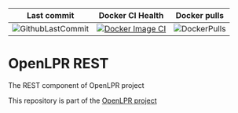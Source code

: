 |Last commit|Docker CI Health|Docker pulls|
|---|---|---|
|![GithubLastCommit](https://img.shields.io/github/last-commit/faisalthaheem/open-lpr-rest)|[![Docker Image CI](https://github.com/faisalthaheem/open-lpr-rest/actions/workflows/docker-image.yml/badge.svg)](https://github.com/faisalthaheem/open-lpr-rest/actions/workflows/docker-image.yml)|![DockerPulls](https://img.shields.io/docker/pulls/faisalthaheem/open-lpr-rest)|

# OpenLPR REST
The REST component of OpenLPR project

This repository is part of the [OpenLPR project](https://github.com/faisalthaheem/open-lpr)
